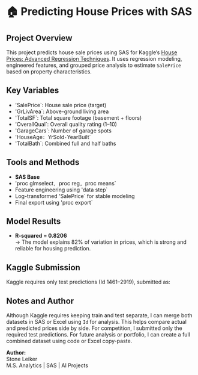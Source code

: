 # 🏠 Predicting House Prices with SAS

## Project Overview  
This project predicts house sale prices using SAS for Kaggle’s [House Prices: Advanced Regression Techniques](https://www.kaggle.com/competitions/house-prices-advanced-regression-techniques). It uses regression modeling, engineered features, and grouped price analysis to estimate `SalePrice` based on property characteristics.

## Key Variables  
- 'SalePrice`: House sale price (target)  
- 'GrLivArea`: Above-ground living area  
- 'TotalSF`: Total square footage (basement + floors)  
- 'OverallQual`: Overall quality rating (1–10)  
- 'GarageCars`: Number of garage spots  
- 'HouseAge`: `YrSold` - `YearBuilt`  
- 'TotalBath`: Combined full and half baths  

## Tools and Methods  
- **SAS Base**  
- 'proc glmselect`, `proc reg`, `proc means`  
- Feature engineering using 'data step`  
- Log-transformed 'SalePrice` for stable modeling  
- Final export using 'proc export`  

## Model Results  
- **R-squared = 0.8206**  
  → The model explains 82% of variation in prices, which is strong and reliable for housing prediction.  

## Kaggle Submission  
Kaggle requires only test predictions (Id 1461–2919), submitted as:

## Notes and Author  
Although Kaggle requires keeping train and test separate, I can merge both datasets in SAS or Excel using `Id` for analysis. This helps compare actual and predicted prices side by side. For competition, I submitted only the required test predictions. For future analysis or portfolio, I can create a full combined dataset using code or Excel copy-paste.

**Author:**  
Stone Leiker  
M.S. Analytics | SAS | AI Projects  

